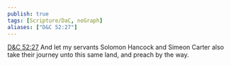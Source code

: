 ```yaml
---
publish: true
tags: [Scripture/DaC, noGraph]
aliases: ["D&C 52:27"]
---
```

[D&C 52:27](https://churchofjesuschrist.org/study/scriptures/dc-testament/dc/52?lang=eng&id=p27#p27) And let my servants Solomon Hancock and Simeon Carter also take their journey unto this same land, and preach by the way.
